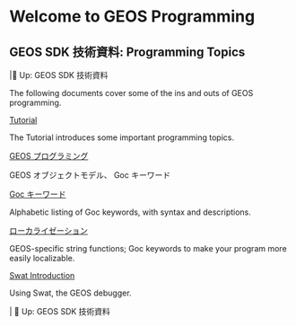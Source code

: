 # Welcome to GEOS Programming

## GEOS SDK 技術資料: Programming Topics

|🔼 Up: GEOS SDK 技術資料

The following documents cover some of the ins and outs of GEOS programming.

[Tutorial](../Intro/Tutorial/)

The Tutorial introduces some important programming topics.

[GEOS プログラミング](./GOCLanguage/index_jp.md)

GEOS オブジェクトモデル、 Goc キーワード

[Goc キーワード](../LRef/GOCKey/)

Alphabetic listing of Goc keywords, with syntax and descriptions.

[ローカライゼーション](./Localization/)

GEOS-specific string functions; Goc keywords to make your program more easily localizable.

[Swat Introduction](../Tools/Swat/)

Using Swat, the GEOS debugger.

| 🔼 Up: GEOS SDK 技術資料
